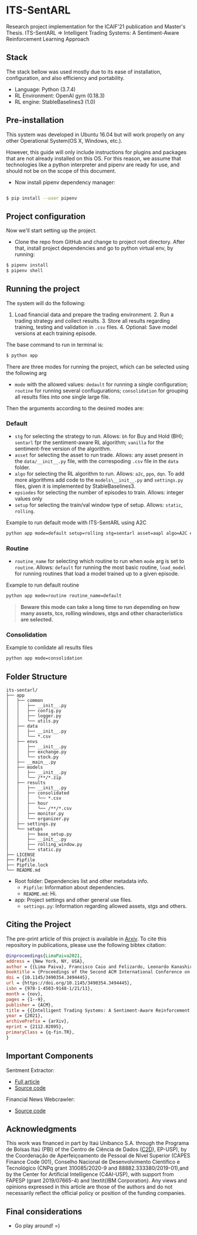 # ITS-SentARL

Research project implementation for the ICAIF'21 publication and Master's Thesis. ITS-SentARL => Intelligent Trading Systems: A Sentiment-Aware Reinforcement Learning Approach

## Stack

The stack bellow was used mostly due to its ease of installation, configuration, and also efficiency and portability.

* Language: Python (3.7.4)
* RL Environment: OpenAI gym (0.18.3)
* RL engine: StableBaselines3 (1.0)

## Pre-installation

This system was developed in Ubuntu 16.04 but will work properly on any other Operational System(OS X, Windows, etc.).

However, this guide will only include instructions for plugins and packages that are not already installed on this OS.
For this reason, we assume that technologies like a python interpreter and pipenv are ready for use, and should not be
on the scope of this document.

* Now install pipenv dependency manager:

```bash

$ pip install --user pipenv

```

## Project configuration

Now we'll start setting up the project.

* Clone the repo from GitHub and change to project root directory. After that, install project dependencies and go to
  python virtual env, by running:

```bash
$ pipenv install
$ pipenv shell
```

## Running the project

The system will do the following:
1. Load financial data and prepare the trading environment. 2. Run a trading strategy and collect results. 3. Store all
results regarding training, testing and validation in `.csv` files. 4. Optional: Save model versions at each training
episode.

The base command to run in terminal is:

```bash
$ python app
```

There are three modes for running the project, which can be selected using the following arg

* `mode` with the allowed values: `dedault` for running a single configuration; `routine` for running several
  confiugurations; `consolidation` for grouping all results files into one single large file.

Then the arguments according to the desired modes are:

### Default

* `stg` for selecting the strategy to run. Allows: `bh` for Buy and Hold (BH); `sentarl` fpr the sentiment-aware RL
  algorithm; `vanilla` for the sentiment-free version of the algorithm.
* `asset` for selecting the asset to run trade. Allows: any asset present in the `data/__init__.py` file, with the
  correspoding `.csv` file in the `data` folder.
* `algo` for selecting the RL algorithm to run. Allows: `a2c`, `ppo`, `dqn`. To add more algorithms add code to
  the `models\__init__.py` and `settings.py` files, given it is implemented by StableBaselines3.
* `epsiodes` for selecting the number of episodes to train. Allows: integer values only
* `setup` for selecting the train/val window type of setup. Allows: `static`, `rolling`.

Example to run default mode with ITS-SentARL using A2C

```bash
python app mode=default setup=rolling stg=sentarl asset=aapl algo=A2C episodes=1 setup='rolling'
```

### Routine

* `routine_name` for selecting which routine to run when `mode` arg is set to `routine`. Allows: `default` for running
  the most basic routine, `load_model` for running routines that load a model trained up to a given episode.

Example to run default routine

```bash
python app mode=routine routine_name=default
```

> **Beware this mode can take a long time to run depending on how many assets, tcs, rolling windows, stgs and other characteristics are selected.**

### Consolidation

Example to conlidate all results files

```bash
python app mode=consolidation
```


## Folder Structure

```
its-sentarl/
├── app
│   ├── common
│   │   ├── __init__.py
│   │   ├── config.py
│   │   ├── logger.py
│   │   └── utils.py
│   ├── data
│   │   ├── __init__.py
│   │   └── *.csv
│   ├── envs
│   │   ├── __init__.py
│   │   ├── exchange.py
│   │   └── stock.py
│   ├── __main__.py
│   ├── models
│   │   ├── __init__.py
│   │   └── /**/*.zip
│   ├── results
│   │   ├── __init__.py
│   │   ├── consolidated
│   │   │   └── *.csv
│   │   ├── hour
│   │   │   └── /**/*.csv
│   │   ├── monitor.py
│   │   └── organizer.py
│   ├── settings.py
│   └── setups
│       ├── base_setup.py
│       ├── __init__.py
│       ├── rolling_window.py
│       └── static.py
├── LICENSE
├── Pipfile
├── Pipfile.lock
└── README.md
```

* Root folder: Dependencies list and other metadata info.
  * `Pipfile`: Information about dependencies.
  * `README.md`: Hi.
* app: Project settings and other general use files.
  * `settings.py`: Information regarding allowed assets, stgs and others.


## Citing the Project
The pre-print article of this project is available in [Arxiv](https://arxiv.org/abs/2112.02095). To cite this repository in publications, please use the following bibtex citation:

```bibtex
@inproceedings{LimaPaiva2021,
address = {New York, NY, USA},
author = {{Lima Paiva}, Francisco Caio and Felizardo, Leonardo Kanashiro and Bianchi, Reinaldo Augusto da Costa Bianchi and Costa, Anna Helena Reali},
booktitle = {Proceedings of the Second ACM International Conference on AI in Finance},
doi = {10.1145/3490354.3494445},
url = {https://doi.org/10.1145/3490354.3494445},
isbn = {978-1-4503-9148-1/21/11},
month = {nov},
pages = {1--9},
publisher = {ACM},
title = {{Intelligent Trading Systems: A Sentiment-Aware Reinforcement Learning Approach}},
year = {2021},
archivePrefix = {arXiv},
eprint = {2112.02095},
primaryClass = {q-fin.TR},
}
```

## Important Components

Sentment Extractor: 
- [Full article](https://www.researchgate.net/publication/339962669_Assessing_Regression-Based_Sentiment_Analysis_Techniques_in_Financial_Texts)
- [Source code](https://bit.ly/3kzau8G)

Financial News Webcrawler:
- [Source code](https://github.com/xicocaio/financial_web_crawler)

## Acknowledgments

This work was financed in part by Itaú Unibanco S.A. through the Programa de Bolsas Itaú (PBI) of the Centro de Ciência de Dados ([C2D](http://c2d.poli.usp.br/)), EP-USP), by the Coordenação de Aperfeiçoamento de Pessoal de Nível Superior (CAPES Finance Code 001), Conselho Nacional de Desenvolvimento Científico e Tecnológico (CNPq  grant 310085/2020-9 and 88882.333380/2019-01),and by the Center for Artificial Intelligence (C4AI-USP), with support from FAPESP (grant 2019/07665-4) and \textit{IBM Corporation}.
Any views and opinions expressed in this article are those of the authors and do not necessarily reflect the official policy or position of the funding companies.

## Final considerations

* Go play around! =)
